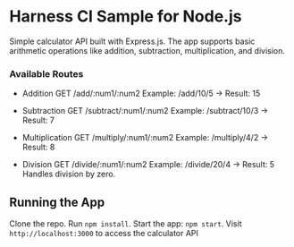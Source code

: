 # Harness CI Sample for Node.js

Simple calculator API built with Express.js. The app supports basic arithmetic operations like addition, subtraction, multiplication, and division.

### Available Routes

- Addition
GET /add/:num1/:num2
Example: /add/10/5 → Result: 15

- Subtraction
GET /subtract/:num1/:num2
Example: /subtract/10/3 → Result: 7

- Multiplication
GET /multiply/:num1/:num2
Example: /multiply/4/2 → Result: 8

- Division
GET /divide/:num1/:num2
Example: /divide/20/4 → Result: 5
Handles division by zero.

## Running the App
Clone the repo.
Run `npm install`.
Start the app: `npm start`.
Visit `http://localhost:3000` to access the calculator API
